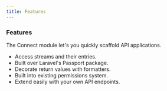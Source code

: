 ```yaml
---
title: Features 
---
```


### Features

The Connect module let's you quickly scaffold API applications.

*   Access streams and their entries.
*   Built over Laravel's Passport package.
*   Decorate return values with formatters.
*   Built into existing permissions system.
*   Extend easily with your own API endpoints.
